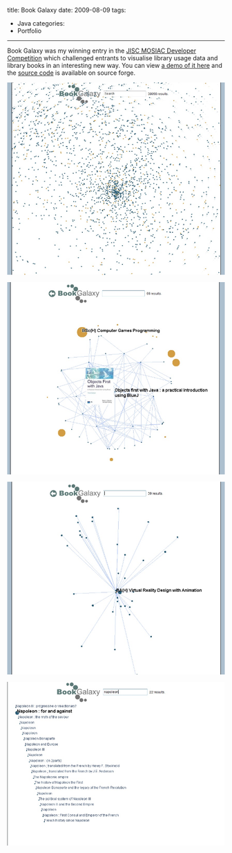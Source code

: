 title: Book Galaxy
date: 2009-08-09
tags:
- Java
categories:
- Portfolio
---

Book Galaxy was my winning entry in the [JISC MOSIAC Developer Competition](http://www.sero.co.uk/jisc-mosaic-competition.html) which challenged entrants to visualise library usage data and library books in an interesting new way. You can view [a demo of it here](/bookgalaxy) and the [source code](http://bookgalaxy.sourceforge.net/) is available on source forge.

![Galaxy View](/2009/08/09/Book-Galaxy/screen1.jpg)

![Book View](/2009/08/09/Book-Galaxy/screen2.jpg)

![Course View](/2009/08/09/Book-Galaxy/screen3.jpg)

![Search Results View](/2009/08/09/Book-Galaxy/screen4.jpg)
